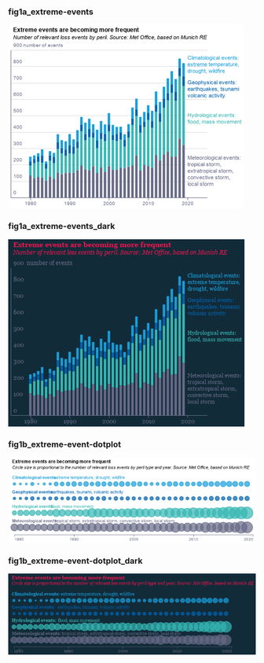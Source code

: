 ### fig1a_extreme-events
!["fig1a_extreme-events"](visualisation/fig1a_extreme-events.png "fig1a_extreme-events")

### fig1a_extreme-events_dark
!["fig1a_extreme-events_dark"](visualisation/fig1a_extreme-events_dark.png "fig1a_extreme-events_dark")

### fig1b_extreme-event-dotplot
!["fig1b_extreme-event-dotplot"](visualisation/fig1b_extreme-event-dotplot.png "fig1b_extreme-event-dotplot")

### fig1b_extreme-event-dotplot_dark
!["fig1b_extreme-event-dotplot_dark"](visualisation/fig1b_extreme-event-dotplot_dark.png "fig1b_extreme-event-dotplot_dark")

